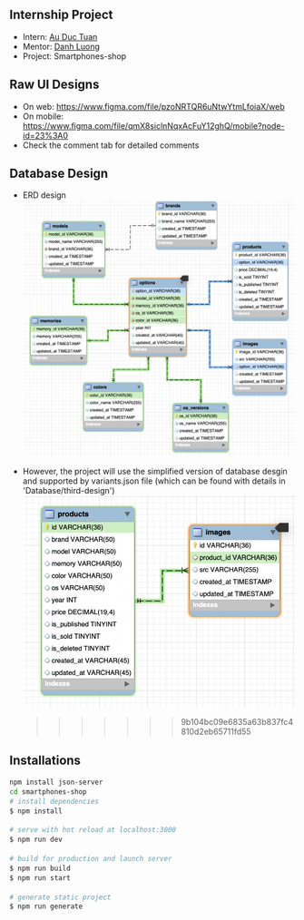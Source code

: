## Internship Project

- Intern: [Au Duc Tuan](https://github.com/ibenrique2510)
- Mentor: [Danh Luong](https://github.com/azltdanh)
- Project: Smartphones-shop

## Raw UI Designs

- On web: https://www.figma.com/file/pzoNRTQR6uNtwYtmLfoiaX/web
- On mobile: https://www.figma.com/file/qmX8siclnNqxAcFuY12ghQ/mobile?node-id=23%3A0
- Check the comment tab for detailed comments

## Database Design

- ERD design
  <img src="/Database/first-design/ERD.png">

- However, the project will use the simplified version of database desgin and supported by variants.json file (which can be found with details in 'Database/third-design')
  <img src="/Database/third-design/ERD.png">
  > > > > > > > 9b104bc09e6835a63b837fc4810d2eb65711fd55

## Installations

```bash
npm install json-server
cd smartphones-shop
# install dependencies
$ npm install

# serve with hot reload at localhost:3000
$ npm run dev

# build for production and launch server
$ npm run build
$ npm run start

# generate static project
$ npm run generate
```
